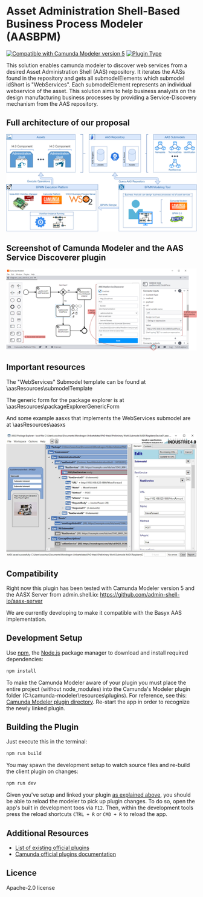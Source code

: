 # Asset Administration Shell-Based Business Process Modeler (AASBPM)

 [![Compatible with Camunda Modeler version 5](https://img.shields.io/badge/Modeler_Version-5.0.0+-blue.svg)](#) [![Plugin Type](https://img.shields.io/badge/Plugin%20Type-BPMN-orange.svg)](#)

This solution enables camunda modeler to discover web services from a desired Asset Administration Shell (AAS) repository. It iterates the AASs found in the repository and gets all submodelElements which submodel idShort is "WebServices". Each submodelElement represents an individual webservice of the asset. This solution aims to help business analysts on the design manufacturing business processes by providing a Service-Discovery mechanism from the AAS repository.

## Full architecture of our proposal
![](AAS%20service%20composition%20tool%20architecture_v3.drawio.png)

## Screenshot of Camunda Modeler and the AAS Service Discoverer plugin
![](aasWebServiceDiscovererPlugin.drawio.png)

## Important resources
The "WebServices" Submodel template can be found at \aasResources\submodelTemplate

The generic form for the package explorer is at \aasResources\packageExplorerGenericForm

And some example aasxs that implements the WebServices submodel are at \aasResources\aasxs

![](SubmodelTemplate.jpg)

## Compatibility
Right now this plugin has been tested with Camunda Modeler version 5 and the AASX Server from admin.shell.io: https://github.com/admin-shell-io/aasx-server

We are currently developing to make it compatible with the Basyx AAS implementation.

## Development Setup

Use [npm](https://www.npmjs.com/), the [Node.js](https://nodejs.org/en/) package manager to download and install required dependencies:

```sh
npm install
```

To make the Camunda Modeler aware of your plugin you must place the entire project (without node_modules) into the Camunda's Modeler plugin folder (C:\camunda-modeler\resources\plugins). For reference, see this: [Camunda Modeler plugin directory](https://github.com/camunda/camunda-modeler/tree/develop/docs/plugins#plugging-into-the-camunda-modeler). Re-start the app in order to recognize the newly linked plugin.


## Building the Plugin

Just execute this in the terminal:
```sh
npm run build
```

You may spawn the development setup to watch source files and re-build the client plugin on changes:

```sh
npm run dev
```

Given you've setup and linked your plugin [as explained above](#development-setup), you should be able to reload the modeler to pick up plugin changes. To do so, open the app's built in development toos via `F12`. Then, within the development tools press the reload shortcuts `CTRL + R` or `CMD + R` to reload the app.

## Additional Resources

* [List of existing official plugins](https://github.com/camunda/camunda-modeler-plugins)
* [Camunda official plugins documentation](https://docs.camunda.io/docs/components/modeler/desktop-modeler/plugins/)


## Licence

Apache-2.0 license
